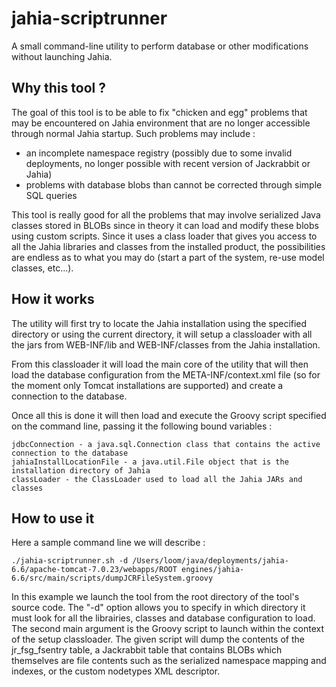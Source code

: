 jahia-scriptrunner
==================

A small command-line utility to perform database or other modifications without launching Jahia.

Why this tool ?
---------------

The goal of this tool is to be able to fix "chicken and egg" problems that may be encountered on
Jahia environment that are no longer accessible through normal Jahia startup. Such problems may
include :
- an incomplete namespace registry (possibly due to some invalid deployments, no longer possible
with recent version of Jackrabbit or Jahia)
- problems with database blobs than cannot be corrected through simple SQL queries

This tool is really good for all the problems that may involve serialized Java classes stored in
BLOBs since in theory it can load and modify these blobs using custom scripts. Since it uses a
class loader that gives you access to all the Jahia libraries and classes from the installed
product, the possibilities are endless as to what you may do (start a part of the system, re-use
model classes, etc...).

How it works
------------

The utility will first try to locate the Jahia installation using the specified directory or using
the current directory, it will setup a classloader with all the jars from WEB-INF/lib and WEB-INF/classes
from the Jahia installation.

From this classloader it will load the main core of the utility that will then load the database
configuration from the META-INF/context.xml file (so for the moment only Tomcat installations are
supported) and create a connection to the database.

Once all this is done it will then load and execute the Groovy script specified on the command line,
passing it the following bound variables :

    jdbcConnection - a java.sql.Connection class that contains the active connection to the database
    jahiaInstallLocationFile - a java.util.File object that is the installation directory of Jahia
    classLoader - the ClassLoader used to load all the Jahia JARs and classes

How to use it
-------------

Here a sample command line we will describe :

    ./jahia-scriptrunner.sh -d /Users/loom/java/deployments/jahia-6.6/apache-tomcat-7.0.23/webapps/ROOT engines/jahia-6.6/src/main/scripts/dumpJCRFileSystem.groovy

In this example we launch the tool from the root directory of the tool's source code. The "-d"
 option allows you to specify in which directory it must look for all the librairies, classes and
 database configuration to load. The second main argument is the Groovy script to launch within the
 context of the setup classloader. The given script will dump the contents of the jr_fsg_fsentry table,
 a Jackrabbit table that contains BLOBs which themselves are file contents such as the serialized
 namespace mapping and indexes, or the custom nodetypes XML descriptor.
